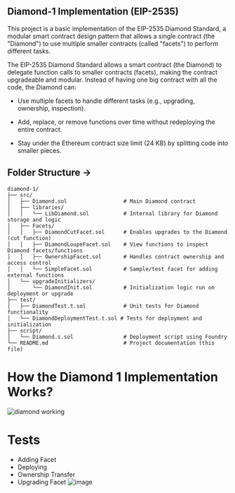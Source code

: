 ## Diamond-1 Implementation (EIP-2535)

This project is a basic implementation of the EIP-2535 Diamond Standard, a modular smart contract design pattern that allows a single contract (the "Diamond") to use multiple smaller contracts (called "facets") to perform different tasks. 

The EIP-2535 Diamond Standard allows a smart contract (the Diamond) to delegate function calls to smaller contracts (facets), making the contract upgradeable and modular. Instead of having one big contract with all the code, the Diamond can:

- Use multiple facets to handle different tasks (e.g., upgrading, ownership, inspection).

- Add, replace, or remove functions over time without redeploying the entire contract.

- Stay under the Ethereum contract size limit (24 KB) by splitting code into smaller pieces.


## Folder Structure ->  
```
diamond-1/
├── src/
│   ├── Diamond.sol                  # Main Diamond contract
│   ├── libraries/
│   │   └── LibDiamond.sol           # Internal library for Diamond storage and logic
│   ├── Facets/
│   │   ├── DiamondCutFacet.sol      # Enables upgrades to the Diamond (cut function)
│   │   ├── DiamondLoupeFacet.sol    # View functions to inspect Diamond facets/functions
│   │   ├── OwnershipFacet.sol       # Handles contract ownership and access control
│   │   └── SimpleFacet.sol          # Sample/test facet for adding external functions
│   └── upgradeInitializers/
│       └── DiamondInit.sol          # Initialization logic run on deployment or upgrade
├── test/
│   ├── DiamondTest.t.sol            # Unit tests for Diamond functionality
│   └── DiamondDeploymentTest.t.sol # Tests for deployment and initialization
├── script/
│   └── Diamond.s.sol                # Deployment script using Foundry
└── README.md                        # Project documentation (this file)
```

# How the Diamond 1 Implementation Works? 
![diamond working](https://github.com/user-attachments/assets/b7910eec-1711-4687-8f6a-7b640b880338)

# Tests
- Adding Facet
- Deploying 
- Ownership Transfer
- Upgrading Facet
  ![image](https://github.com/user-attachments/assets/748175e7-33c5-4b0f-860f-9cd392183dc2)


